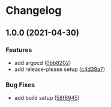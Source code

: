 # Changelog

## 1.0.0 (2021-04-30)


### Features

* add argocd ([0bb8202](https://www.github.com/shipperizer/vigilant-engine/commit/0bb8202901cf735c929d02ae124254974b64b7c5))
* add release-please setup ([c4d39a7](https://www.github.com/shipperizer/vigilant-engine/commit/c4d39a7aaa761144a21e342a243b824a41e2fe57))


### Bug Fixes

* add build setup ([58f6945](https://www.github.com/shipperizer/vigilant-engine/commit/58f694599ec98743d33e351a8373b245103623ca))
